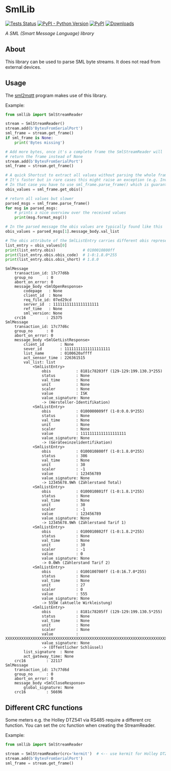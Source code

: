 # SmlLib
[![Tests Status](https://github.com/spacemanspiff2007/SmlLib/workflows/Tests/badge.svg)](https://github.com/spacemanspiff2007/SmlLib/actions?query=workflow%3ATests)
[![PyPI - Python Version](https://img.shields.io/pypi/pyversions/SmlLib)](https://pypi.org/project/smllib/)
[![PyPI](https://img.shields.io/pypi/v/SmlLib)](https://pypi.org/project/smllib/)
[![Downloads](https://static.pepy.tech/badge/SmlLib/month)](https://pepy.tech/project/SmlLib)


_A SML (Smart Message Language) library_

## About
This library can be used to parse SML byte streams.
It does not read from external devices.

## Usage
The [sml2mqtt](https://pypi.org/project/sml2mqtt/) program makes use of this library.


Example:
```python
from smllib import SmlStreamReader

stream = SmlStreamReader()
stream.add(b'BytesFromSerialPort')
sml_frame = stream.get_frame()
if sml_frame is None:
    print('Bytes missing')

# Add more bytes, once it's a complete frame the SmlStreamReader will
# return the frame instead of None
stream.add(b'BytesFromSerialPort')
sml_frame = stream.get_frame()

# A quick Shortcut to extract all values without parsing the whole frame
# It's faster but in rare cases this might raise an exception (e.g. InvalidBufferPos).
# In that case you have to use sml_frame.parse_frame() which is guaranteed to work
obis_values = sml_frame.get_obis()

# return all values but slower
parsed_msgs = sml_frame.parse_frame()
for msg in parsed_msgs:
    # prints a nice overview over the received values
    print(msg.format_msg())

# In the parsed message the obis values are typically found like this
obis_values = parsed_msgs[1].message_body.val_list

# The obis attribute of the SmlListEntry carries different obis representations as attributes
list_entry = obis_values[0]
print(list_entry.obis)            # 0100010800ff
print(list_entry.obis.obis_code)  # 1-0:1.8.0*255
print(list_entry.obis.obis_short) # 1.8.0
```

```text
SmlMessage
    transaction_id: 17c77d6b
    group_no      : 0
    abort_on_error: 0
    message_body <SmlOpenResponse>
        codepage   : None
        client_id  : None
        req_file_id: 07ed29cd
        server_id  : 11111111111111111111
        ref_time   : None
        sml_version: None
    crc16         : 25375
SmlMessage
    transaction_id: 17c77d6c
    group_no      : 0
    abort_on_error: 0
    message_body <SmlGetListResponse>
        client_id       : None
        sever_id        : 11111111111111111111
        list_name       : 0100620affff
        act_sensor_time : 226361515
        val_list: list
            <SmlListEntry>
                obis           : 8181c78203ff (129-129:199.130.3*255)
                status         : None
                val_time       : None
                unit           : None
                scaler         : None
                value          : ISK
                value_signature: None
                -> (Hersteller-Identifikation)
            <SmlListEntry>
                obis           : 0100000009ff (1-0:0.0.9*255)
                status         : None
                val_time       : None
                unit           : None
                scaler         : None
                value          : 11111111111111111111
                value_signature: None
                -> (Geräteeinzelidentifikation)
            <SmlListEntry>
                obis           : 0100010800ff (1-0:1.8.0*255)
                status         : 386
                val_time       : None
                unit           : 30
                scaler         : -1
                value          : 123456789
                value_signature: None
                -> 12345678.9Wh (Zählerstand Total)
            <SmlListEntry>
                obis           : 0100010801ff (1-0:1.8.1*255)
                status         : None
                val_time       : None
                unit           : 30
                scaler         : -1
                value          : 123456789
                value_signature: None
                -> 12345678.9Wh (Zählerstand Tarif 1)
            <SmlListEntry>
                obis           : 0100010802ff (1-0:1.8.2*255)
                status         : None
                val_time       : None
                unit           : 30
                scaler         : -1
                value          : 0
                value_signature: None
                -> 0.0Wh (Zählerstand Tarif 2)
            <SmlListEntry>
                obis           : 0100100700ff (1-0:16.7.0*255)
                status         : None
                val_time       : None
                unit           : 27
                scaler         : 0
                value          : 555
                value_signature: None
                -> 555W (aktuelle Wirkleistung)
            <SmlListEntry>
                obis           : 8181c78205ff (129-129:199.130.5*255)
                status         : None
                val_time       : None
                unit           : None
                scaler         : None
                value          : XXXXXXXXXXXXXXXXXXXXXXXXXXXXXXXXXXXXXXXXXXXXXXXXXXXXXXXXXXXXXXXXXXXXXXXXXXXXXXXXXXXXXXXXXXXXXXXX
                value_signature: None
                -> (Öffentlicher Schlüssel)
        list_signature  : None
        act_gateway_time: None
    crc16         : 22117
SmlMessage
    transaction_id: 17c77d6d
    group_no      : 0
    abort_on_error: 0
    message_body <SmlCloseResponse>
        global_signature: None
    crc16         : 56696
```


## Different CRC functions

Some meters e.g. the Holley DTZ541 via RS485 require a different crc function.
You can set the crc function when creating the StreamReader.


Example:
```python
from smllib import SmlStreamReader

stream = SmlStreamReader(crc='kermit')  # <-- use kermit for Holley DTZ541
stream.add(b'BytesFromSerialPort')
sml_frame = stream.get_frame()
```
